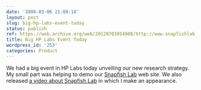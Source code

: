 ```yaml
---
date: '2008-03-06 21:08:18'
layout: post
slug: big-hp-labs-event-today
status: publish
ref: https://web.archive.org/web/20120703054908/http://www.snapfishlab.com/
title: Big HP Labs Event Today
wordpress_id: '253'
categories: Product
---
```


We had a big event in HP Labs today unveiling our new research strategy.  My small part was helping to demo our [Snapfish Lab](https://web.archive.org/web/20120703054908/http://www.snapfishlab.com/) web site.  We also released [a video about Snapfish Lab](http://www.hp.com/idealab/us/en/main.html#/snapfish/) in which I make an appearance.


